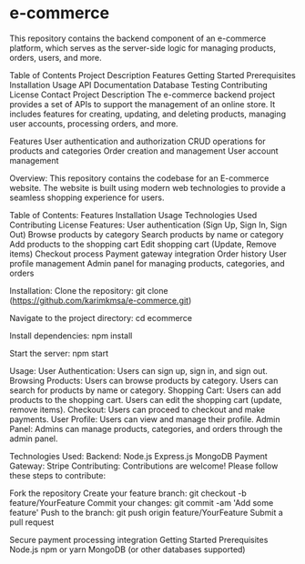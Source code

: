 # e-commerce
This repository contains the backend component of an e-commerce platform, which serves as the server-side logic for managing products, orders, users, and more.

Table of Contents
Project Description
Features
Getting Started
Prerequisites
Installation
Usage
API Documentation
Database
Testing
Contributing
License
Contact
Project Description
The e-commerce backend project provides a set of APIs to support the management of an online store. It includes features for creating, updating, and deleting products, managing user accounts, processing orders, and more.

Features
User authentication and authorization
CRUD operations for products and categories
Order creation and management
User account management



Overview:
This repository contains the codebase for an E-commerce website. The website is built using modern web technologies to provide a seamless shopping experience for users.

Table of Contents:
Features
Installation
Usage
Technologies Used
Contributing
License
Features:
User authentication (Sign Up, Sign In, Sign Out)
Browse products by category
Search products by name or category
Add products to the shopping cart
Edit shopping cart (Update, Remove items)
Checkout process
Payment gateway integration
Order history
User profile management
Admin panel for managing products, categories, and orders




Installation:
Clone the repository:
git clone (https://github.com/karimkmsa/e-commerce.git)

Navigate to the project directory:
cd ecommerce

Install dependencies:
npm install

Start the server:
npm start

Usage:
User Authentication:
Users can sign up, sign in, and sign out.
Browsing Products:
Users can browse products by category.
Users can search for products by name or category.
Shopping Cart:
Users can add products to the shopping cart.
Users can edit the shopping cart (update, remove items).
Checkout:
Users can proceed to checkout and make payments.
User Profile:
Users can view and manage their profile.
Admin Panel:
Admins can manage products, categories, and orders through the admin panel.


Technologies Used:
Backend:
Node.js
Express.js
MongoDB
Payment Gateway:
Stripe
Contributing:
Contributions are welcome! Please follow these steps to contribute:

Fork the repository
Create your feature branch: git checkout -b feature/YourFeature
Commit your changes: git commit -am 'Add some feature'
Push to the branch: git push origin feature/YourFeature
Submit a pull request






Secure payment processing integration
Getting Started
Prerequisites
Node.js
npm or yarn
MongoDB (or other databases supported)
